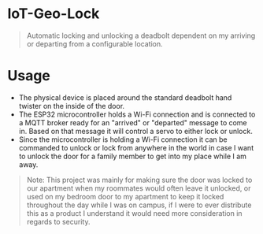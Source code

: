 # IoT-Geo-Lock
> Automatic locking and unlocking a deadbolt dependent on my arriving or departing from a configurable location.


# Usage
* The physical device is placed around the standard deadbolt hand twister on the inside of the door. 
* The ESP32 microcontroller holds a Wi-Fi connection and is connected to a MQTT broker ready for an "arrived" or "departed" message to come in. Based on that message it will control a servo to either lock or unlock. 
* Since the microcontroller is holding a Wi-Fi connection it can be commanded to unlock or lock from anywhere in the world in case I want to unlock the door for a family member to get into my place while I am away.

>Note: This project was mainly for making sure the door was locked to our apartment when my roommates would often leave it unlocked, or used on my bedroom door to my apartment to keep it locked throughout the day while I was on campus, if I were to ever distribute this as a product I understand it would need more consideration in regards to security.
